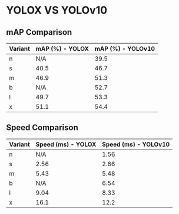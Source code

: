 ---
---

# YOLOX VS YOLOv10

## mAP Comparison

| Variant | mAP (%) - YOLOX | mAP (%) - YOLOv10 |
| ------- | --------------- | ----------------- |
| n       | N/A             | 39.5              |
| s       | 40.5            | 46.7              |
| m       | 46.9            | 51.3              |
| b       | N/A             | 52.7              |
| l       | 49.7            | 53.3              |
| x       | 51.1            | 54.4              |

## Speed Comparison

| Variant | Speed (ms) - YOLOX | Speed (ms) - YOLOv10 |
| ------- | ------------------ | -------------------- |
| n       | N/A                | 1.56                 |
| s       | 2.56               | 2.66                 |
| m       | 5.43               | 5.48                 |
| b       | N/A                | 6.54                 |
| l       | 9.04               | 8.33                 |
| x       | 16.1               | 12.2                 |
